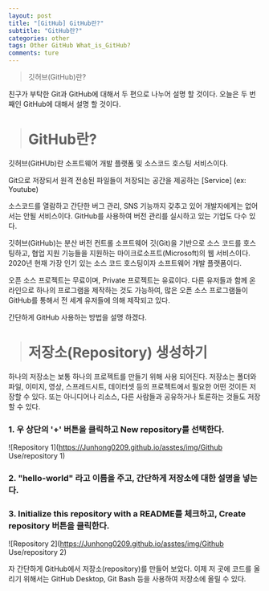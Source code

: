 ```yaml
---
layout: post  
title: "[GitHub] GitHub란?"  
subtitle: "GitHub란?"  
categories: other 
tags: Other GitHub What_is_GitHub?  
comments: ture  
---
```


> 깃허브(GitHub)란?

친구가 부탁한 Git과 GitHub에 대해서 두 편으로 나누어 설명 할 것이다. 
오늘은 두 번째인 GitHub에 대해서 설명 할 것이다. 



> # GitHub란?

깃허브(GitHUb)란 소프트웨어 개발 플랫폼 및 소스코드 호스팅 서비스이다.

Git으로 저장되서 원격 전송된 파일들이 저장되는 공간을 제공하는 [Service] (ex: Youtube)

소스코드를 열람하고 간단한 버그 관리, SNS 기능까지 갖추고 있어 개발자에게는 없어서는 안될 서비스이다. GitHub를 사용하여 버전 관리를 실시하고 있는 기업도 다수 있다.

깃허브(GitHub)는 분산 버전 컨트롤 소프트웨어 깃(Git)을 기반으로 소스 코드를 호스팅하고,
협업 지원 기능들을 지원하는 마이크로소프트(Microsoft)의 웹 서비스이다.
2020년 현재 가장 인기 있는 소스 코드 호스팅이자 소프트웨어 개발 플랫폼이다.

오픈 소스 프로젝트는 무료이며, Private 프로젝트는 유료이다.
다른 유저들과 함께 온라인으로 하나의 프로그램을 제작하는 것도 가능하여, 많은 오픈 소스 프로그램들이 GitHub를 통해서 전 세계 유저들에 의해 제작되고 있다.

간단하게 GitHub 사용하는 방법을 설명 하겠다.

> # 저장소(Repository) 생성하기

하나의 저장소는 보통 하나의 프로젝트를 만들기 위해 사용 되어진다.
저장소는 폴더와 파일, 이미지, 영상, 스프레드시트, 데이터셋 등의 프로젝트에서 필요한 어떤 것이든 저장할 수 있다.
또는 아니디어나 리소스, 다른 사람들과 공유하거나 토론하는 것들도 저장할 수 있다.

### 1. 우 상단의 '+' 버튼을 클릭하고 New repository를 선택한다.
![Repository 1](https://Junhong0209.github.io/asstes/img/Github Use/repository 1)

### 2. "hello-world" 라고 이름을 주고, 간단하게 저장소에 대한 설명을 넣는다.  

### 3. Initialize this repository with a README를 체크하고, Create repository 버튼을 클릭한다.
![Repository 2](https://Junhong0209.github.io/asstes/img/Github Use/repository 2)

자 간단하게 GitHub에서 저장소(repository)를 만들어 보았다.
이제 저 곳에 코드를 올리기 위해서는 GitHub Desktop, Git Bash 등을 사용하여 저장소에 올릴 수 있다.
